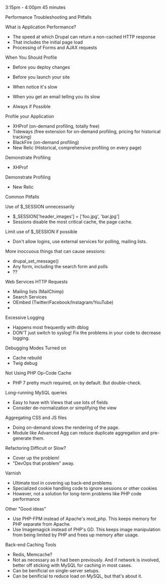 3:15pm - 4:00pm
45 minutes

Performance Troubleshooting and Pitfalls

What is Application Performance?

- The speed at which Drupal can return a non-cached HTTP response
- That includes the initial page load
- Processing of Forms and AJAX requests

When You Should Profile

- Before you deploy changes
- Before you launch your site
- When notice it's slow
- When you get an email telling you its slow

- Always if Possible


Profile your Application

 - XHProf (on-demand profiling, totally free)
 - Tideways (free extension for on-demand profiling, pricing for historical tracking)
 - BlackFire (on-demand profiling)
 - New Relic (Historical, comprehensive profiling on every page)

Demonstrate Profiling
 - XHProf

Demonstrate Profiling
 - New Relic

Common Pitfalls

Use of $_SESSION unnecessarily
  - $_SESSION['header_images'] = ['foo.jpg', 'bar.jpg']
  - Sessions disable the most critical cache, the page cache.

Limit use of $_SESSION if possible
  - Don't allow logins, use external services for polling, mailing lists.

More inoccuous things that can cause sessions:
  - drupal_set_message()
  - Any form, including the search form and polls
  - ??

Web Services HTTP Requests
  - Mailing lists (MailChimp)
  - Search Services
  - OEmbed (Twitter/Facebook/Instagram/YouTube)
  - 

Excessive Logging
  - Happens most frequently with dblog
  - DON'T just switch to syslog! Fix the problems in your code to decrease logging.

Debugging Modes Turned on
  - Cache rebuild
  - Twig debug

Not Using PHP Op-Code Cache
  - PHP 7 pretty much required, on by default. But double-check.

Long-running MySQL queries
  - Easy to have with Views that use lots of fields
  - Consider de-normalization or simplifying the view

Aggregating CSS and JS files
  - Doing on-demand slows the rendering of the page.
  - Module like Advanced Agg can reduce duplicate aggregation and pre-generate them.

Refactoring Difficult or Slow?
  - Cover up the problem!
  - "DevOps that problem" away.

Varnish
  - Ultimate tool in covering up back-end problems
  - Specialized cookie handling code to ignore sessions or other cookies
  - However, not a solution for long-term problems like PHP code performance

Other "Good ideas"
  - Use PHP-FPM instead of Apache's mod_php. This keeps memory for PHP separate from Apache.
  - Use Imagemagick instead of PHP's GD. This keeps image manipulation from being limited by PHP and frees up memory after usage.


Back-end Caching Tools
  - Redis, Memcache?
  - Not as necessary as it had been previously. And if network is involved, better off sticking with MySQL for caching in most cases.
  - Can be benificial on single-server setups.
  - Can be benificial to reduce load on MySQL, but that's about it.
